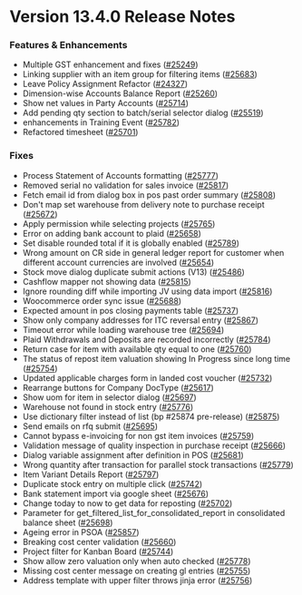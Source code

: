 # Version 13.4.0 Release Notes

### Features & Enhancements

- Multiple GST enhancement and fixes ([#25249](https://github.com/frappe/prodman/pull/25249))
- Linking supplier with an item group for filtering items ([#25683](https://github.com/frappe/prodman/pull/25683))
- Leave Policy Assignment Refactor ([#24327](https://github.com/frappe/prodman/pull/24327))
- Dimension-wise Accounts Balance Report ([#25260](https://github.com/frappe/prodman/pull/25260))
- Show net values in Party Accounts ([#25714](https://github.com/frappe/prodman/pull/25714))
- Add pending qty section to batch/serial selector dialog ([#25519](https://github.com/frappe/prodman/pull/25519))
- enhancements in Training Event ([#25782](https://github.com/frappe/prodman/pull/25782))
- Refactored timesheet ([#25701](https://github.com/frappe/prodman/pull/25701))

### Fixes

- Process Statement of Accounts formatting ([#25777](https://github.com/frappe/prodman/pull/25777))
- Removed serial no validation for sales invoice ([#25817](https://github.com/frappe/prodman/pull/25817))
- Fetch email id from dialog box in pos past order summary ([#25808](https://github.com/frappe/prodman/pull/25808))
- Don't map set warehouse from delivery note to purchase receipt ([#25672](https://github.com/frappe/prodman/pull/25672))
- Apply permission while selecting projects ([#25765](https://github.com/frappe/prodman/pull/25765))
- Error on adding bank account to plaid ([#25658](https://github.com/frappe/prodman/pull/25658))
- Set disable rounded total if it is globally enabled ([#25789](https://github.com/frappe/prodman/pull/25789))
- Wrong amount on CR side in general ledger report for customer when different account currencies are involved ([#25654](https://github.com/frappe/prodman/pull/25654))
- Stock move dialog duplicate submit actions (V13) ([#25486](https://github.com/frappe/prodman/pull/25486))
- Cashflow mapper not showing data ([#25815](https://github.com/frappe/prodman/pull/25815))
- Ignore rounding diff while importing JV using data import ([#25816](https://github.com/frappe/prodman/pull/25816))
- Woocommerce order sync issue ([#25688](https://github.com/frappe/prodman/pull/25688))
- Expected amount in pos closing payments table ([#25737](https://github.com/frappe/prodman/pull/25737))
- Show only company addresses for ITC reversal entry ([#25867](https://github.com/frappe/prodman/pull/25867))
- Timeout error while loading warehouse tree ([#25694](https://github.com/frappe/prodman/pull/25694))
- Plaid Withdrawals and Deposits are recorded incorrectly ([#25784](https://github.com/frappe/prodman/pull/25784))
- Return case for item with available qty equal to one ([#25760](https://github.com/frappe/prodman/pull/25760))
- The status of repost item valuation showing In Progress since long time ([#25754](https://github.com/frappe/prodman/pull/25754))
- Updated applicable charges form in landed cost voucher ([#25732](https://github.com/frappe/prodman/pull/25732))
- Rearrange buttons for Company DocType ([#25617](https://github.com/frappe/prodman/pull/25617))
- Show uom for item in selector dialog ([#25697](https://github.com/frappe/prodman/pull/25697))
- Warehouse not found in stock entry ([#25776](https://github.com/frappe/prodman/pull/25776))
- Use dictionary filter instead of list (bp #25874 pre-release) ([#25875](https://github.com/frappe/prodman/pull/25875))
- Send emails on rfq submit ([#25695](https://github.com/frappe/prodman/pull/25695))
- Cannot bypass e-invoicing for non gst item invoices ([#25759](https://github.com/frappe/prodman/pull/25759))
- Validation message of quality inspection in purchase receipt ([#25666](https://github.com/frappe/prodman/pull/25666))
- Dialog variable assignment after definition in POS ([#25681](https://github.com/frappe/prodman/pull/25681))
- Wrong quantity after transaction for parallel stock transactions ([#25779](https://github.com/frappe/prodman/pull/25779))
- Item Variant Details Report ([#25797](https://github.com/frappe/prodman/pull/25797))
- Duplicate stock entry on multiple click ([#25742](https://github.com/frappe/prodman/pull/25742))
- Bank statement import via google sheet ([#25676](https://github.com/frappe/prodman/pull/25676))
- Change today to now to get data for reposting ([#25702](https://github.com/frappe/prodman/pull/25702))
- Parameter for get_filtered_list_for_consolidated_report in consolidated balance sheet ([#25698](https://github.com/frappe/prodman/pull/25698))
- Ageing error in PSOA ([#25857](https://github.com/frappe/prodman/pull/25857))
- Breaking cost center validation ([#25660](https://github.com/frappe/prodman/pull/25660))
- Project filter for Kanban Board ([#25744](https://github.com/frappe/prodman/pull/25744))
- Show allow zero valuation only when auto checked ([#25778](https://github.com/frappe/prodman/pull/25778))
- Missing cost center message on creating gl entries ([#25755](https://github.com/frappe/prodman/pull/25755))
- Address template with upper filter throws jinja error ([#25756](https://github.com/frappe/prodman/pull/25756))

